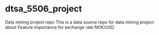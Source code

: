 # dtsa_5506_project
Data mining project repo
This is a data source repo for data mining project about
Feature Importance for exchange rate NOK/USD
